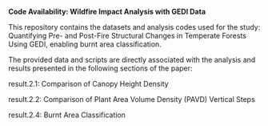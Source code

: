 **Code Availability: Wildfire Impact Analysis with GEDI Data**

This repository contains the datasets and analysis codes used for the study:
Quantifying Pre- and Post-Fire Structural Changes in Temperate Forests Using GEDI, enabling burnt area classification.

The provided data and scripts are directly associated with the analysis and results presented in the following sections of the paper:

result.2.1: Comparison of Canopy Height Density

result.2.2: Comparison of Plant Area Volume Density (PAVD) Vertical Steps

result.2.4: Burnt Area Classification
